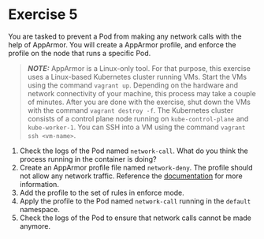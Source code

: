 # Exercise 5

You are tasked to prevent a Pod from making any network calls with the help of AppArmor. You will create a AppArmor profile, and enforce the profile on the node that runs a specific Pod.

> **_NOTE:_** AppArmor is a Linux-only tool. For that purpose, this exercise uses a Linux-based Kubernetes cluster running VMs. Start the VMs using the command `vagrant up`. Depending on the hardware and network connectivity of your machine, this process may take a couple of minutes. After you are done with the exercise, shut down the VMs with the command `vagrant destroy -f`. The Kubernetes cluster consists of a control plane node running on `kube-control-plane` and `kube-worker-1`. You can SSH into a VM using the command `vagrant ssh <vm-name>`.

1. Check the logs of the Pod named `network-call`. What do you think the process running in the container is doing?
2. Create an AppArmor profile file named `network-deny`. The profile should not allow any network traffic. Reference the [documentation](https://gitlab.com/apparmor/apparmor/-/wikis/QuickProfileLanguage) for more information.
3. Add the profile to the set of rules in enforce mode.
4. Apply the profile to the Pod named `network-call` running in the `default` namespace.
5. Check the logs of the Pod to ensure that network calls cannot be made anymore.